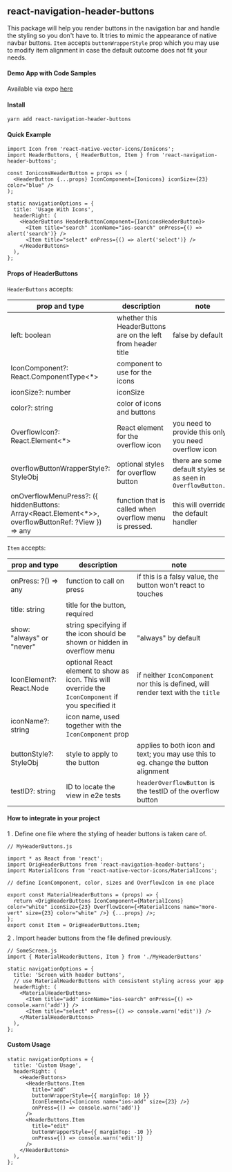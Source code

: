 ## react-navigation-header-buttons

This package will help you render buttons in the navigation bar and handle the styling so you don't have to. It tries to mimic the appearance of native navbar buttons. `Item` accepts `buttonWrapperStyle` prop which you may use to modify item alignment in case the default outcome does not fit your needs.

#### Demo App with Code Samples

Available via expo [here](https://expo.io/@vonovak/navbar-buttons-demo)

#### Install

`yarn add react-navigation-header-buttons`

#### Quick Example

```
import Icon from 'react-native-vector-icons/Ionicons';
import HeaderButtons, { HeaderButton, Item } from 'react-navigation-header-buttons';

const IoniconsHeaderButton = props => (
  <HeaderButton {...props} IconComponent={Ionicons} iconSize={23} color="blue" />
);

static navigationOptions = {
  title: 'Usage With Icons',
  headerRight: (
    <HeaderButtons HeaderButtonComponent={IoniconsHeaderButton}>
      <Item title="search" iconName="ios-search" onPress={() => alert('search')} />
      <Item title="select" onPress={() => alert('select')} />
    </HeaderButtons>
  ),
};
```

#### Props of HeaderButtons

`HeaderButtons` accepts:

| prop and type                                                                                        | description                                                  | note                                                              |
| ---------------------------------------------------------------------------------------------------- | ------------------------------------------------------------ | ----------------------------------------------------------------- |
| left: boolean                                                                                        | whether this HeaderButtons are on the left from header title | false by default                                                  |
| IconComponent?: React.ComponentType<\*>                                                              | component to use for the icons                               |                                                                   |
| iconSize?: number                                                                                    | iconSize                                                     |                                                                   |
| color?: string                                                                                       | color of icons and buttons                                   |                                                                   |
| OverflowIcon?: React.Element<\*>                                                                     | React element for the overflow icon                          | you need to provide this only if you need overflow icon           |
| overflowButtonWrapperStyle?: StyleObj                                                                | optional styles for overflow button                          | there are some default styles set, as seen in `OverflowButton.js` |
| onOverflowMenuPress?: ({ hiddenButtons: Array<React.Element<\*>>, overflowButtonRef: ?View }) => any | function that is called when overflow menu is pressed.       | this will override the default handler                            |

`Item` accepts:

| prop and type             | description                                                                                        | note                                                                               |
| ------------------------- | -------------------------------------------------------------------------------------------------- | ---------------------------------------------------------------------------------- |
| onPress: ?() => any       | function to call on press                                                                          | if this is a falsy value, the button won't react to touches                        |
| title: string             | title for the button, required                                                                     |                                                                                    |
| show: "always" or "never" | string specifying if the icon should be shown or hidden in overflow menu                           | "always" by default                                                                |
| IconElement?: React.Node  | optional React element to show as icon. This will override the `IconComponent` if you specified it | if neither `IconComponent` nor this is defined, will render text with the `title`  |
| iconName?: string         | icon name, used together with the `IconComponent` prop                                             |                                                                                    |
| buttonStyle?: StyleObj    | style to apply to the button                                                                       | applies to both icon and text; you may use this to eg. change the button alignment |
| testID?: string           | ID to locate the view in e2e tests                                                                 | `headerOverflowButton` is the testID of the overflow button                        |

#### How to integrate in your project

1 . Define one file where the styling of header buttons is taken care of.

```
// MyHeaderButtons.js

import * as React from 'react';
import OrigHeaderButtons from 'react-navigation-header-buttons';
import MaterialIcons from 'react-native-vector-icons/MaterialIcons';

// define IconComponent, color, sizes and OverflowIcon in one place

export const MaterialHeaderButtons = (props) => {
  return <OrigHeaderButtons IconComponent={MaterialIcons} color="white" iconSize={23} OverflowIcon={<MaterialIcons name="more-vert" size={23} color="white" />} {...props} />;
};
export const Item = OrigHeaderButtons.Item;
```

2 . Import header buttons from the file defined previously.

```
// SomeScreen.js
import { MaterialHeaderButtons, Item } from './MyHeaderButtons'

static navigationOptions = {
  title: 'Screen with header buttons',
  // use MaterialHeaderButtons with consistent styling across your app
  headerRight: (
    <MaterialHeaderButtons>
      <Item title="add" iconName="ios-search" onPress={() => console.warn('add')} />
      <Item title="select" onPress={() => console.warn('edit')} />
    </MaterialHeaderButtons>
  ),
};
```

#### Custom Usage

```
static navigationOptions = {
  title: 'Custom Usage',
  headerRight: (
    <HeaderButtons>
      <HeaderButtons.Item
        title="add"
        buttonWrapperStyle={{ marginTop: 10 }}
        IconElement={<Ionicons name="ios-add" size={23} />}
        onPress={() => console.warn('add')}
      />
      <HeaderButtons.Item
        title="edit"
        buttonWrapperStyle={{ marginTop: -10 }}
        onPress={() => console.warn('edit')}
      />
    </HeaderButtons>
  ),
};
```
